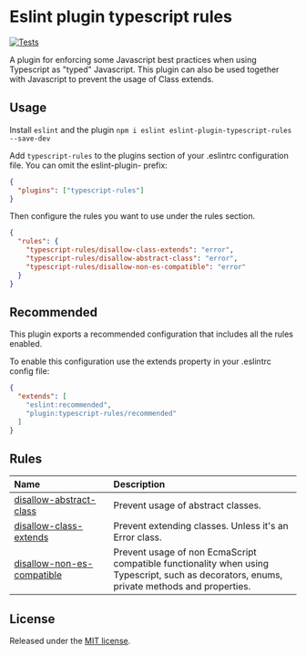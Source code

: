 # Eslint plugin typescript rules

[![Tests](https://github.com/BonnierNews/eslint-plugin-typescript-rules/actions/workflows/run-tests.yml/badge.svg)](https://github.com/BonnierNews/eslint-plugin-typescript-rules/actions/workflows/run-tests.yml)

A plugin for enforcing some Javascript best practices when using Typescript as "typed" Javascript. This plugin can also be used together with Javascript to prevent the usage of Class extends. 

## Usage

Install `eslint` and the plugin `npm i eslint eslint-plugin-typescript-rules --save-dev`

Add `typescript-rules` to the plugins section of your .eslintrc configuration file. You can omit the eslint-plugin- prefix:

```json
{
  "plugins": ["typescript-rules"]
}
```

Then configure the rules you want to use under the rules section.

```json
{
  "rules": {
    "typescript-rules/disallow-class-extends": "error",
    "typescript-rules/disallow-abstract-class": "error",
    "typescript-rules/disallow-non-es-compatible": "error"
  }
}
```

## Recommended
This plugin exports a recommended configuration that includes all the rules enabled.

To enable this configuration use the extends property in your .eslintrc config file:
```json
{
  "extends": [
    "eslint:recommended",
    "plugin:typescript-rules/recommended"
  ]
}
```

## Rules
 <!-- begin auto-generated rules list -->

| Name                                                                   | Description                                                                                                                                |
| :--------------------------------------------------------------------- | :----------------------------------------------------------------------------------------------------------------------------------------- |
| [disallow-abstract-class](docs/rules/disallow-abstract-class.md)       | Prevent usage of abstract classes.                                                                                                         |
| [disallow-class-extends](docs/rules/disallow-class-extends.md)         | Prevent extending classes. Unless it's an Error class.                                                                                     |
| [disallow-non-es-compatible](docs/rules/disallow-non-es-compatible.md) | Prevent usage of non EcmaScript compatible functionality when using Typescript, such as decorators, enums, private methods and properties. |

<!-- end auto-generated rules list -->

## License

Released under the [MIT license](https://tldrlegal.com/license/mit-license).
